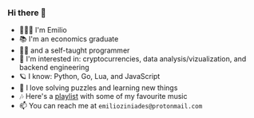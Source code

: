 ### Hi there 👋

- 🙇🏻‍♂️ I'm Emilio
- 📚 I'm an economics graduate
- 🧙🏼 and a self-taught programmer
- 🔭 I'm interested in: cryptocurrencies, data analysis/vizualization, and backend engineering
- 🪐 I know: Python, Go, Lua, and JavaScript
- 🧩 I love solving puzzles and learning new things
- 🎶 Here's a [playlist](https://open.spotify.com/playlist/2HhnVL8kQsmI4dBEMMcCHu?si=4a49c2cc50f5415f) with some of my favourite music
- 📫 You can reach me at `emilioziniades@protonmail.com` 

<!--
**emilioziniades/emilioziniades** is a ✨ _special_ ✨ repository because its `README.md` (this file) appears on your GitHub profile.

Here are some ideas to get you started:

- 🔭 I’m currently working on ...
- 🌱 I’m currently learning ...
- 👯 I’m looking to collaborate on ...
- 🤔 I’m looking for help with ...
- 💬 Ask me about ...
- 📫 How to reach me: ...
- 😄 Pronouns: ...
- ⚡ Fun fact: ...
-->
